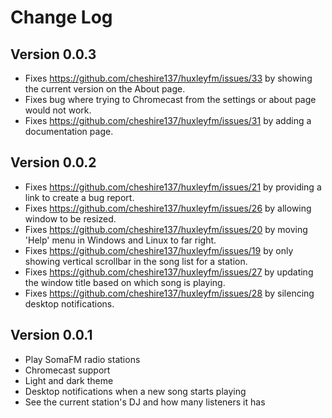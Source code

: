 # Change Log

## Version 0.0.3

- Fixes https://github.com/cheshire137/huxleyfm/issues/33 by showing the current version on the About page.
- Fixes bug where trying to Chromecast from the settings or about page would not work.
- Fixes https://github.com/cheshire137/huxleyfm/issues/31 by adding a documentation page.

## Version 0.0.2

- Fixes https://github.com/cheshire137/huxleyfm/issues/21 by providing a link to create a bug report.
- Fixes https://github.com/cheshire137/huxleyfm/issues/26 by allowing window to be resized.
- Fixes https://github.com/cheshire137/huxleyfm/issues/20 by moving 'Help' menu in Windows and Linux to far right.
- Fixes https://github.com/cheshire137/huxleyfm/issues/19 by only showing vertical scrollbar in the song list for a station.
- Fixes https://github.com/cheshire137/huxleyfm/issues/27 by updating the window title based on which song is playing.
- Fixes https://github.com/cheshire137/huxleyfm/issues/28 by silencing desktop notifications.

## Version 0.0.1

- Play SomaFM radio stations
- Chromecast support
- Light and dark theme
- Desktop notifications when a new song starts playing
- See the current station's DJ and how many listeners it has

